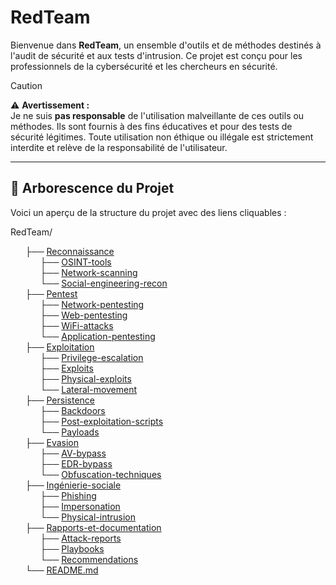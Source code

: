 # RedTeam

Bienvenue dans **RedTeam**, un ensemble d'outils et de méthodes destinés à l'audit de sécurité et aux tests d'intrusion. Ce projet est conçu pour les professionnels de la cybersécurité et les chercheurs en sécurité.

> [!CAUTION]  
> ⚠️ **Avertissement :**  
> Je ne suis **pas responsable** de l'utilisation malveillante de ces outils ou méthodes. Ils sont fournis à des fins éducatives et pour des tests de sécurité légitimes. Toute utilisation non éthique ou illégale est strictement interdite et relève de la responsabilité de l'utilisateur.

---

## 📁 Arborescence du Projet

Voici un aperçu de la structure du projet avec des liens cliquables :

RedTeam/
<ul style="list-style-type: none;">
  <li>├── <a href="./Reconnaissance/">Reconnaissance</a>
    <ul style="list-style-type: none;">
      <li>├── <a href="./Reconnaissance/OSINT-tools/">OSINT-tools</a></li>
      <li>├── <a href="./Reconnaissance/Network-scanning/">Network-scanning</a></li>
      <li>└── <a href="./Reconnaissance/Social-engineering-recon/">Social-engineering-recon</a></li>
    </ul>
  </li>

  <li>├── <a href="./Pentest/">Pentest</a>
    <ul style="list-style-type: none;">
      <li>├── <a href="./Pentest/Network-pentesting/">Network-pentesting</a></li>
      <li>├── <a href="./Pentest/Web-pentesting/">Web-pentesting</a></li>
      <li>├── <a href="./Pentest/WiFi-attacks/">WiFi-attacks</a></li>
      <li>└── <a href="./Pentest/Application-pentesting/">Application-pentesting</a></li>
    </ul>
  </li>

  <li>├── <a href="./Exploitation/">Exploitation</a>
    <ul style="list-style-type: none;">
      <li>├── <a href="./Exploitation/Privilege-escalation/">Privilege-escalation</a></li>
      <li>├── <a href="./Exploitation/Exploits/">Exploits</a></li>
      <li>├── <a href="./Exploitation/Physical-exploits/">Physical-exploits</a></li>
      <li>└── <a href="./Exploitation/Lateral-movement/">Lateral-movement</a></li>
    </ul>
  </li>

  <li>├── <a href="./Persistence/">Persistence</a>
    <ul style="list-style-type: none;">
      <li>├── <a href="./Persistence/Backdoors/">Backdoors</a></li>
      <li>├── <a href="./Persistence/Post-exploitation-scripts/">Post-exploitation-scripts</a></li>
      <li>└── <a href="./Persistence/Payloads/">Payloads</a></li>
    </ul>
  </li>

  <li>├── <a href="./Evasion/">Evasion</a>
    <ul style="list-style-type: none;">
      <li>├── <a href="./Evasion/AV-bypass/">AV-bypass</a></li>
      <li>├── <a href="./Evasion/EDR-bypass/">EDR-bypass</a></li>
      <li>└── <a href="./Evasion/Obfuscation-techniques/">Obfuscation-techniques</a></li>
    </ul>
  </li>

  <li>├── <a href="./Ingenierie-sociale/">Ingénierie-sociale</a>
    <ul style="list-style-type: none;">
      <li>├── <a href="./Ingenierie-sociale/Phishing/">Phishing</a></li>
      <li>├── <a href="./Ingenierie-sociale/Impersonation/">Impersonation</a></li>
      <li>└── <a href="./Ingenierie-sociale/Physical-intrusion/">Physical-intrusion</a></li>
    </ul>
  </li>

  <li>├── <a href="./Rapports-et-documentation/">Rapports-et-documentation</a>
    <ul style="list-style-type: none;">
      <li>├── <a href="./Rapports-et-documentation/Attack-reports/">Attack-reports</a></li>
      <li>├── <a href="./Rapports-et-documentation/Playbooks/">Playbooks</a></li>
      <li>└── <a href="./Rapports-et-documentation/Recommendations/">Recommendations</a></li>
    </ul>
  </li>

  <li>└── <a href="./README.md">README.md</a></li>
</ul>
